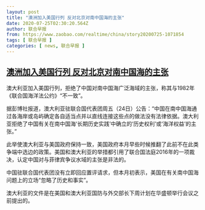 ```yaml
---
layout: post
title: "澳洲加入美国行列 反对北京对南中国海的主张"
date: 2020-07-25T02:30:20.564Z
author: 联合早报
from: https://www.zaobao.com/realtime/china/story20200725-1071854
tags: [ 联合早报 ]
categories: [ news, 联合早报 ]
---
```

<!--1595672280000-->
[澳洲加入美国行列 反对北京对南中国海的主张](https://www.zaobao.com/realtime/china/story20200725-1071854)
------

<div>
<p>澳大利亚加入美国行列，拒绝了中国对南中国海广泛海域的主张，称其与1982年《联合国海洋法公约》“不一致”。</p><p>据彭博社报道，澳大利亚驻联合国代表团周五（24日）公告：“中国在南中国海通过各海岸或岛屿确定各自适当点并以直线连接这些点的做法没有法律依据。澳大利亚拒绝了中国有关在南中国海‘长期历史实践’中确立的‘历史权利’或‘海洋权益’的主张。”</p><p>此举使澳大利亚与美国政府保持一致，美国政府本月早些时候推翻了此前不在此类争端中选边的政策。美国和澳大利亚的举措都引用了联合国法庭2016年的一项裁决，认定中国对与菲律宾争议水域的主张是非法的。</p><section id="imu"><div id="dfp-ad-imu1-wrapper" class="dfp-tag-wrapper"><div id="dfp-ad-imu1" class="dfp-tag-wrapper"></div></div></section><p>中国驻联合国代表团没有立即回应置评请求，但本月初表示，美国在有关南中国海问题上的立场“忽略了历史和事实”。</p><p>澳大利亚的文件是在美国和澳大利亚国防与外交部长下周计划在华盛顿举行会议之前提出的。</p><div id="innity-in-post"></div><div id="dfp-ad-midarticlespecial-wrapper" class="dfp-tag-wrapper"><div id="dfp-ad-midarticlespecial" class="dfp-tag-wrapper"></div></div>
</div>
